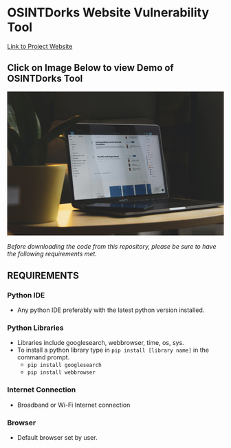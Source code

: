 # OSINTDorks Website Vulnerability Tool
[Link to Project Website](https://OSINTSite.jjay-counselor.repl.co)
## Click on Image Below to view Demo of OSINTDorks Tool
[![demo image](https://github.com/John-Jay-Tech-Talent-Pipeline-TTP/OSINT_Tool/blob/main/video-pic.jpg)](https://www.youtube.com/watch?v=vxu4U1gMowo)






*Before downloading the code from this repository, please be sure to have the following requirements met.*

## REQUIREMENTS

### Python IDE 
- Any python IDE preferably with the latest python version installed. 

### Python Libraries
- Libraries include googlesearch, webbrowser, time, os, sys.
- To install a python library type in ```pip install [library name]``` in the command prompt.
  - ```pip install googlesearch```
  - ```pip install webbrowser```

### Internet Connection
- Broadband or Wi-Fi Internet connection

### Browser
- Default browser set by user. 

